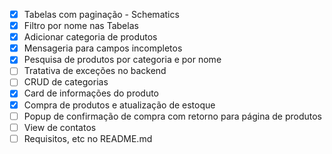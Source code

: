 - [x] Tabelas com paginação - Schematics
- [x] Filtro por nome nas Tabelas
- [x] Adicionar categoria de produtos
- [x] Mensageria para campos incompletos
- [x] Pesquisa de produtos por categoria e por nome
- [ ] Tratativa de exceções no backend
- [ ] CRUD de categorias
- [x] Card de informações do produto
- [x] Compra de produtos e atualização de estoque
- [ ] Popup de confirmação de compra com retorno para página de produtos
- [ ] View de contatos
- [ ] Requisitos, etc no README.md
